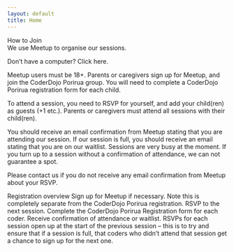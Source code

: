 ```yaml
---
layout: default
title: Home
---
```


How to Join  
We use Meetup to organise our sessions.

Don’t have a computer? Click here.

Meetup users must be 18+. Parents or caregivers sign up for Meetup, and join the CoderDojo Porirua group. You will need to complete a CoderDojo Porirua registration form for each child.

To attend a session, you need to RSVP for yourself, and add your child(ren) as guests (+1 etc.). Parents or caregivers must attend all sessions with their child(ren).

You should receive an email confirmation from Meetup stating that you are attending our session. If our session is full, you should receive an email stating that you are on our waitlist. Sessions are very busy at the moment. If you turn up to a session without a confirmation of attendance, we can not guarantee a spot.

Please contact us if you do not receive any email confirmation from Meetup about your RSVP.

Registration overview
 Sign up for Meetup if necessary. Note this is completely separate from the CoderDojo Porirua registration.
 RSVP to the next session.
 Complete the CoderDojo Porirua Registration form for each coder.
 Receive confirmation of attendance or waitlist.
RSVPs for each session open up at the start of the previous session – this is to try and ensure that if a session is full, that coders who didn’t attend that session get a chance to sign up for the next one.
